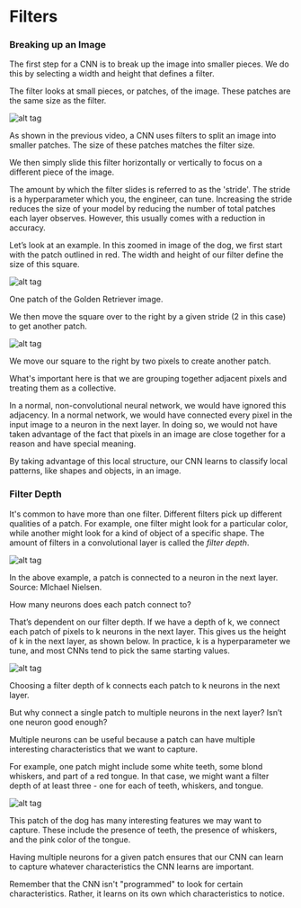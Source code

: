 # Filters

### Breaking up an Image

The first step for a CNN is to break up the image into smaller pieces. We do this by selecting a width and height that defines a filter.

The filter looks at small pieces, or patches, of the image. These patches are the same size as the filter.

![alt tag](patches.png)

As shown in the previous video, a CNN uses filters to split an image into smaller patches. The size of these patches matches the filter size.

We then simply slide this filter horizontally or vertically to focus on a different piece of the image.

The amount by which the filter slides is referred to as the 'stride'. The stride is a hyperparameter which you, the engineer, can tune. Increasing the stride reduces the size of your model by reducing the number of total patches each layer observes. However, this usually comes with a reduction in accuracy.

Let’s look at an example. In this zoomed in image of the dog, we first start with the patch outlined in red. The width and height of our filter define the size of this square.

![alt tag](retriever-patch.png)

One patch of the Golden Retriever image.

We then move the square over to the right by a given stride (2 in this case) to get another patch.

![alt tag](retriever-patch-shifted.png)

We move our square to the right by two pixels to create another patch.

What's important here is that we are grouping together adjacent pixels and treating them as a collective.

In a normal, non-convolutional neural network, we would have ignored this adjacency. In a normal network, we would have connected every pixel in the input image to a neuron in the next layer. In doing so, we would not have taken advantage of the fact that pixels in an image are close together for a reason and have special meaning.

By taking advantage of this local structure, our CNN learns to classify local patterns, like shapes and objects, in an image.

### Filter Depth

It's common to have more than one filter. Different filters pick up different qualities of a patch. For example, one filter might look for a particular color, while another might look for a kind of object of a specific shape. The amount of filters in a convolutional layer is called the *filter depth*.

![alt tag](neilsen-pic.png)

In the above example, a patch is connected to a neuron in the next layer. Source: MIchael Nielsen.

How many neurons does each patch connect to?

That’s dependent on our filter depth. If we have a depth of k, we connect each patch of pixels to k neurons in the next layer. This gives us the height of k in the next layer, as shown below. In practice, k is a hyperparameter we tune, and most CNNs tend to pick the same starting values.

![alt tag](filter-depth.png)

Choosing a filter depth of k connects each patch to k neurons in the next layer.

But why connect a single patch to multiple neurons in the next layer? Isn’t one neuron good enough?

Multiple neurons can be useful because a patch can have multiple interesting characteristics that we want to capture.

For example, one patch might include some white teeth, some blond whiskers, and part of a red tongue. In that case, we might want a filter depth of at least three - one for each of teeth, whiskers, and tongue.

![alt tag](teeth-whiskers-tongue.png)

This patch of the dog has many interesting features we may want to capture. These include the presence of teeth, the presence of whiskers, and the pink color of the tongue.

Having multiple neurons for a given patch ensures that our CNN can learn to capture whatever characteristics the CNN learns are important.

Remember that the CNN isn't "programmed" to look for certain characteristics. Rather, it learns on its own which characteristics to notice.
